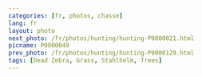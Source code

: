 ```yaml
---
categories: [fr, photos, chasse]
lang: fr
layout: photo
next_photo: /fr/photos/hunting/hunting-P0000021.html
picname: P0000049
prev_photo: /fr/photos/hunting/hunting-P0000129.html
tags: [Dead Zebra, Grass, Stahlhelm, Trees]
---
```

